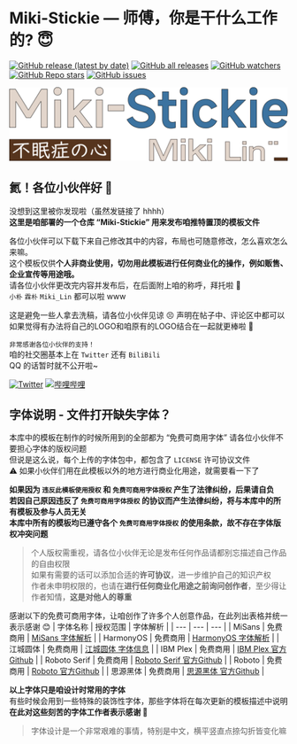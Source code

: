 # Miki-Stickie — 师傅，你是干什么工作的? 😇  
[![GitHub release (latest by date)][versions]][My-Projects]
[![GitHub all releases][Downloads]][My-Projects]
[![GitHub watchers][github-watchers]][watching]
[![GitHub Repo stars][github-r-s]][star]
[![GitHub issues][issues]][miki-stickie-issues]

<!--Miki-Stickie LOGO-->
[![Miki-Stickie][miki-stickie]][Github]

<!--介绍部分-->
## 氦！各位小伙伴好 🥳  
没想到这里被你发现啦（虽然发链接了 hhhh）  
**这里是咱部署的一个仓库 “Miki-Stickie” 用来发布咱推特置顶的模板文件**  

各位小伙伴可以下载下来自己修改其中的内容，布局也可随意修改，怎么喜欢怎么来嘛。  
这个模板仅供**个人非商业使用，切勿用此模板进行任何商业化的操作，例如贩售、企业宣传等用途哦。**  
请各位小伙伴更改完内容并发布后，在后面附上咱的称呼，拜托啦 🥰  
`小朴` `霖朴` `Miki_Lin` 都可以啦 www  
  
这是避免一些人拿去洗稿，请各位小伙伴见谅 😣 声明在帖子中、评论区中都可以  
如果觉得有办法将自己的LOGO和咱原有的LOGO结合在一起就更棒啦 🤘  

`非常感谢各位小伙伴的支持！`  
咱的社交圈基本上在 `Twitter` 还有 `BiliBili`  
QQ 的话暂时就不公开啦~  
   
[![Twitter][twitter]](https://twitter.com/Miki_Lin_CN) [![哔哩哔哩][BiliBili]](https://space.bilibili.com/22974524)

<!--字体部分-->

## 字体说明 - 文件打开缺失字体？  
本库中的模板在制作的时候所用到的全部都为 “免费可商用字体” 请各位小伙伴不要担心字体的版权问题  
但说是这么说，每个上传的字体包中，都包含了 `LICENSE` 许可协议文件  
⚠️ 如果小伙伴们用在此模板以外的地方进行商业化用途，就需要看一下了  
  
**如果因为 `违反此模板使用授权` 和 `免费可商用字体授权` 产生了法律纠纷，后果请自负**  
**若因自己原因违反了 `免费可商用字体授权` 的协议而产生法律纠纷，将与本库中的所有模板及参与人员无关**  
**本库中所有的模板均已遵守各个 `免费可商用字体授权` 的使用条款，故不存在字体版权冲突问题**

> 个人版权需重视，请各位小伙伴无论是发布任何作品请都别忘描述自己作品的自由权限  
> 如果有需要的话可以添加合适的**许可协议**，进一步维护自己的知识产权  
> 作者未申明权限的，也请在**进行任何商业化用途之前询问创作者**，至少得让作者知情，**这是对他人的尊重**  
  
感谢以下的免费可商用字体，让咱创作了许多个人创意作品，在此列出表格并统一表示感谢 😊
| 字体名称 | 授权范围 | 字体解析 |
| --- | --- | --- |
| MiSans | 免费商用 | [MiSans 字体解析][MiSans-analysis] |
| HarmonyOS | 免费商用 | [HarmonyOS 字体解析][HarmonyOS-analysis] |
| 江城圆体 | 免费商用 | [江城圆体 字体信息][江城圆体-info] |
| IBM Plex | 免费商用 | [IBM Plex 官方Github][IBM-Plex-Github] |
| Roboto Serif | 免费商用 | [Roboto Serif 官方Github][Roboto-Serif-Github] |
| Roboto | 免费商用 | [Roboto 官方Github][Roboto-Github] |
| 思源黑体 | 免费商用 | [思源黑体 官方Github][思源黑体-Github] |  

**以上字体只是咱设计时常用的字体**  
有些时候会用到一些特殊的装饰性字体，那些字体将在每次更新的模板描述中说明  
**在此对这些刻苦的字体工作者表示感谢 🥰**
> 字体设计是一个非常艰难的事情，特别是中文，横平竖直点捺勾折皆变化嘛

<!--跳转地址（按顺序）-->
[My-Projects]: https://github.com/MikiLin-wiviw/Miki-Stickie
[watching]: https://github.com/MikiLin-wiviw/Miki-Stickie/watchers
[star]: https://github.com/MikiLin-wiviw/Miki-Stickie/stargazers
[miki-stickie-issues]: https://github.com/MikiLin-wiviw/Miki-Stickie/issues
[Github]: https://github.com/MikiLin-wiviw/Miki-Stickie

<!--URL地址（按顺序）-->
[versions]: https://img.shields.io/github/v/release/MikiLin-wiviw/Miki-Stickie?color=73bd62&logoColor=73bd62&label=Versions&logo=CLion&logoWidth=11
[Downloads]: https://img.shields.io/github/downloads/MikiLin-wiviw/Miki-Stickie/total?label=Downloads&logo=DocuSign
[github-watchers]: https://img.shields.io/github/watchers/MikiLin-wiviw/Miki-Stickie?logo=CodeSandbox&color=critical&logoColor=db664f
[github-r-s]: https://img.shields.io/github/stars/MikiLin-wiviw/Miki-Stickie?logo=CodeSandbox&color=critical&logoColor=db664f
[issues]: https://img.shields.io/github/issues-raw/MikiLin-wiviw/Miki-Stickie?logo=Bitrise
[miki-stickie]: ./data/miki-stickie-logo.svg
[twitter]: https://img.shields.io/badge/dynamic/json?url=https%3A%2F%2Fapi.swo.moe%2Fstats%2Ftwitter%2FMiki_Lin_CN&query=count&color=1da1f2&label=Twitter&labelColor=5d5d5d&logo=twitter&suffix=+Follows&cacheSeconds=3600
[BiliBili]: https://img.shields.io/badge/dynamic/json?url=https%3A%2F%2Fapi.swo.moe%2Fstats%2Fbilibili%2F22974524&query=count&color=00a1d6&label=BiliBili&labelColor=FE7398&logo=Bilibili&suffix=+%E7%B2%89%E4%B8%9D%E6%95%B0&cacheSeconds=3600

<!--相对链接（按顺序）-->
[MiSans-analysis]: https://web.vip.miui.com/page/info/mio/mio/detail?postId=33935854
[HarmonyOS-analysis]: https://developer.harmonyos.com/cn/docs/design/font-0000001157868583
[江城圆体-info]: https://www.thosefree.com/jiangcheng-font
[IBM-Plex-Github]: https://github.com/IBM/plex
[Roboto-Serif-Github]: https://github.com/googlefonts/roboto-serif/
[Roboto-Github]: https://github.com/googlefonts/roboto
[思源黑体-Github]: https://github.com/adobe-fonts/source-han-sans/tree/release